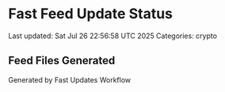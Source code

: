 # Fast Feed Update Status
Last updated: Sat Jul 26 22:56:58 UTC 2025
Categories: crypto

## Feed Files Generated

Generated by Fast Updates Workflow
